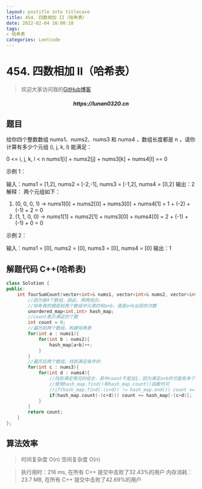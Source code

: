 ```yaml
---
layout: postitle into titlecase
title: 454. 四数相加 II（哈希表）
date: 2022-02-04 10:00:18
tags:
- 哈希表
categories: Leetcode
---
```


# 454. 四数相加 II（哈希表）

> 欢迎大家访问我的[GitHub博客](https://lunan0320.github.io/)

<h5 align='center'> https://lunan0320.cn</h5>




## 题目
给你四个整数数组 nums1、nums2、nums3 和 nums4 ，数组长度都是 n ，请你计算有多少个元组 (i, j, k, l) 能满足：

0 <= i, j, k, l < n
nums1[i] + nums2[j] + nums3[k] + nums4[l] == 0


示例 1：

输入：nums1 = [1,2], nums2 = [-2,-1], nums3 = [-1,2], nums4 = [0,2]
输出：2
解释：
两个元组如下：
1. (0, 0, 0, 1) -> nums1[0] + nums2[0] + nums3[0] + nums4[1] = 1 + (-2) + (-1) + 2 = 0
2. (1, 1, 0, 0) -> nums1[1] + nums2[1] + nums3[0] + nums4[0] = 2 + (-1) + (-1) + 0 = 0

示例 2：

输入：nums1 = [0], nums2 = [0], nums3 = [0], nums4 = [0]
输出：1

## 解题代码 C++(哈希表)

```cpp
class Solution {
public:
    int fourSumCount(vector<int>& nums1, vector<int>& nums2, vector<int>& nums3, vector<int>& nums4) {
        //因为是4个数组，因此，两两组合。
        //哈希表的键是前两个数组中元素的和a+b，值是a+b出现的次数
        unordered_map<int,int> hash_map;
        //count表示满足的个数
        int count = 0;
        //遍历前两个数组，构建哈希表
        for(int a : nums1){
            for(int b : nums2){
                hash_map[a+b]++;
            }
        }
        //遍历后两个数组，找到满足条件的
        for(int c : nums3){
            for(int d : nums4){
                //找到满足情况的组合，其中count不是加1，因为满足a+b的可能有多个
                //使用hash_map.find()和hash_map.count()函数均可
                //if(hash_map.find(-(c+d)) != hash_map.end()) count += hash_map[-(c+d)];
                if(hash_map.count(-(c+d))) count += hash_map[-(c+d)];
            }
        }
        return count;
    }
};
```
## 算法效率

> 时间复杂度 O(n) 
> 空间复杂度 O(n)

> 执行用时：216 ms, 在所有 C++ 提交中击败了32.43%的用户
> 内存消耗：23.7 MB, 在所有 C++ 提交中击败了42.69%的用户
